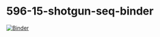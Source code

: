 # 596-15-shotgun-seq-binder
[![Binder](https://mybinder.org/badge_logo.svg)](https://mybinder.org/v2/gh/elinneb/596-15-shotgun-seq-taxonomy-binder/HEAD)

